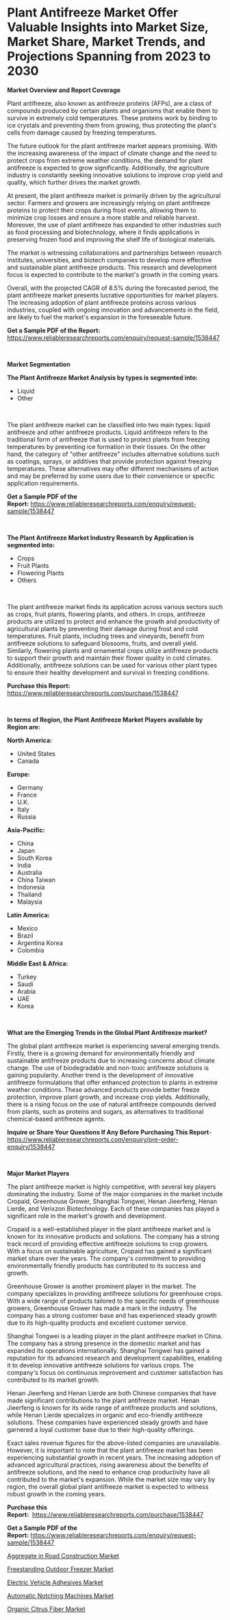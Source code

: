 <p><h1>Plant Antifreeze Market Offer Valuable Insights into Market Size, Market Share, Market Trends, and Projections Spanning from 2023 to 2030</h1></p><p><strong>Market Overview and Report Coverage</strong></p>
<p><p>Plant antifreeze, also known as antifreeze proteins (AFPs), are a class of compounds produced by certain plants and organisms that enable them to survive in extremely cold temperatures. These proteins work by binding to ice crystals and preventing them from growing, thus protecting the plant's cells from damage caused by freezing temperatures.</p><p>The future outlook for the plant antifreeze market appears promising. With the increasing awareness of the impact of climate change and the need to protect crops from extreme weather conditions, the demand for plant antifreeze is expected to grow significantly. Additionally, the agriculture industry is constantly seeking innovative solutions to improve crop yield and quality, which further drives the market growth.</p><p>At present, the plant antifreeze market is primarily driven by the agricultural sector. Farmers and growers are increasingly relying on plant antifreeze proteins to protect their crops during frost events, allowing them to minimize crop losses and ensure a more stable and reliable harvest. Moreover, the use of plant antifreeze has expanded to other industries such as food processing and biotechnology, where it finds applications in preserving frozen food and improving the shelf life of biological materials.</p><p>The market is witnessing collaborations and partnerships between research institutes, universities, and biotech companies to develop more effective and sustainable plant antifreeze products. This research and development focus is expected to contribute to the market's growth in the coming years.</p><p>Overall, with the projected CAGR of 8.5% during the forecasted period, the plant antifreeze market presents lucrative opportunities for market players. The increasing adoption of plant antifreeze proteins across various industries, coupled with ongoing innovation and advancements in the field, are likely to fuel the market's expansion in the foreseeable future.</p></p>
<p><strong>Get a Sample PDF of the Report:</strong> <a href="https://www.reliableresearchreports.com/enquiry/request-sample/1538447">https://www.reliableresearchreports.com/enquiry/request-sample/1538447</a></p>
<p>&nbsp;</p>
<p><strong>Market Segmentation</strong></p>
<p><strong>The Plant Antifreeze Market Analysis by types is segmented into:</strong></p>
<p><ul><li>Liquid</li><li>Other</li></ul></p>
<p>&nbsp;</p>
<p><p>The plant antifreeze market can be classified into two main types: liquid antifreeze and other antifreeze products. Liquid antifreeze refers to the traditional form of antifreeze that is used to protect plants from freezing temperatures by preventing ice formation in their tissues. On the other hand, the category of "other antifreeze" includes alternative solutions such as coatings, sprays, or additives that provide protection against freezing temperatures. These alternatives may offer different mechanisms of action and may be preferred by some users due to their convenience or specific application requirements.</p></p>
<p><strong>Get a Sample PDF of the Report:</strong>&nbsp;<a href="https://www.reliableresearchreports.com/enquiry/request-sample/1538447">https://www.reliableresearchreports.com/enquiry/request-sample/1538447</a></p>
<p>&nbsp;</p>
<p><strong>The Plant Antifreeze Market Industry Research by Application is segmented into:</strong></p>
<p><ul><li>Crops</li><li>Fruit Plants</li><li>Flowering Plants</li><li>Others</li></ul></p>
<p>&nbsp;</p>
<p><p>The plant antifreeze market finds its application across various sectors such as crops, fruit plants, flowering plants, and others. In crops, antifreeze products are utilized to protect and enhance the growth and productivity of agricultural plants by preventing their damage during frost and cold temperatures. Fruit plants, including trees and vineyards, benefit from antifreeze solutions to safeguard blossoms, fruits, and overall yield. Similarly, flowering plants and ornamental crops utilize antifreeze products to support their growth and maintain their flower quality in cold climates. Additionally, antifreeze solutions can be used for various other plant types to ensure their healthy development and survival in freezing conditions.</p></p>
<p><strong>Purchase this Report:</strong>&nbsp; <a href="https://www.reliableresearchreports.com/purchase/1538447">https://www.reliableresearchreports.com/purchase/1538447</a></p>
<p>&nbsp;</p>
<p><strong>In terms of Region, the Plant Antifreeze Market Players available by Region are:</strong></p>
<p>
    <p> <strong> North America: </strong>
        <ul>
            <li>United States</li>
            <li>Canada</li>
        </ul>
        </p> 
    <p> <strong> Europe: </strong>
        <ul>
            <li>Germany</li>
            <li>France</li>
            <li>U.K.</li>
            <li>Italy</li>
            <li>Russia</li>
        </ul>
        </p> 
    <p> <strong> Asia-Pacific: </strong>
        <ul>
            <li>China</li>
            <li>Japan</li>
            <li>South Korea</li>
            <li>India</li>
            <li>Australia</li>
            <li>China Taiwan</li>
            <li>Indonesia</li>
            <li>Thailand</li>
            <li>Malaysia</li>
        </ul>
        </p> 
    <p> <strong> Latin America: </strong>
        <ul>
            <li>Mexico</li>
            <li>Brazil</li>
            <li>Argentina Korea</li>
            <li>Colombia</li>
        </ul>
        </p> 
    <p> <strong> Middle East & Africa: </strong>
        <ul>
            <li>Turkey</li>
            <li>Saudi</li>
            <li>Arabia</li>
            <li>UAE</li>
            <li>Korea</li>
        </ul>
    </p>
    </p>
<p>&nbsp;</p>
<p><strong>What are the Emerging Trends in the Global Plant Antifreeze market?</strong></p>
<p><p>The global plant antifreeze market is experiencing several emerging trends. Firstly, there is a growing demand for environmentally friendly and sustainable antifreeze products due to increasing concerns about climate change. The use of biodegradable and non-toxic antifreeze solutions is gaining popularity. Another trend is the development of innovative antifreeze formulations that offer enhanced protection to plants in extreme weather conditions. These advanced products provide better freeze protection, improve plant growth, and increase crop yields. Additionally, there is a rising focus on the use of natural antifreeze compounds derived from plants, such as proteins and sugars, as alternatives to traditional chemical-based antifreeze agents.</p></p>
<p><strong>Inquire or Share Your Questions If Any Before Purchasing This Report</strong>- <a href="https://www.reliableresearchreports.com/enquiry/pre-order-enquiry/1538447">https://www.reliableresearchreports.com/enquiry/pre-order-enquiry/1538447</a></p>
<p>&nbsp;</p>
<p><strong>Major Market Players</strong></p>
<p><p>The plant antifreeze market is highly competitive, with several key players dominating the industry. Some of the major companies in the market include Cropaid, Greenhouse Grower, Shanghai Tongwei, Henan Jieerfeng, Henan Lierde, and Verixzon Biotechnology. Each of these companies has played a significant role in the market's growth and development.</p><p>Cropaid is a well-established player in the plant antifreeze market and is known for its innovative products and solutions. The company has a strong track record of providing effective antifreeze solutions to crop growers. With a focus on sustainable agriculture, Cropaid has gained a significant market share over the years. The company's commitment to providing environmentally friendly products has contributed to its success and growth.</p><p>Greenhouse Grower is another prominent player in the market. The company specializes in providing antifreeze solutions for greenhouse crops. With a wide range of products tailored to the specific needs of greenhouse growers, Greenhouse Grower has made a mark in the industry. The company has a strong customer base and has experienced steady growth due to its high-quality products and excellent customer service.</p><p>Shanghai Tongwei is a leading player in the plant antifreeze market in China. The company has a strong presence in the domestic market and has expanded its operations internationally. Shanghai Tongwei has gained a reputation for its advanced research and development capabilities, enabling it to develop innovative antifreeze solutions for various crops. The company's focus on continuous improvement and customer satisfaction has contributed to its market growth.</p><p>Henan Jieerfeng and Henan Lierde are both Chinese companies that have made significant contributions to the plant antifreeze market. Henan Jieerfeng is known for its wide range of antifreeze products and solutions, while Henan Lierde specializes in organic and eco-friendly antifreeze solutions. These companies have experienced steady growth and have garnered a loyal customer base due to their high-quality offerings.</p><p>Exact sales revenue figures for the above-listed companies are unavailable. However, it is important to note that the plant antifreeze market has been experiencing substantial growth in recent years. The increasing adoption of advanced agricultural practices, rising awareness about the benefits of antifreeze solutions, and the need to enhance crop productivity have all contributed to the market's expansion. While the market size may vary by region, the overall global plant antifreeze market is expected to witness robust growth in the coming years.</p></p>
<p><strong>Purchase this Report:</strong>&nbsp;&nbsp;<a href="https://www.reliableresearchreports.com/purchase/1538447">https://www.reliableresearchreports.com/purchase/1538447</a></p>
<p></p>
<p><strong>Get a Sample PDF of the Report:</strong>&nbsp;<a href="https://www.reliableresearchreports.com/enquiry/request-sample/1538447">https://www.reliableresearchreports.com/enquiry/request-sample/1538447</a></p>
<p><p><a href="https://github.com/Chiragrp25/Market-Research-Report-List-1/blob/main/aggregate-in-road-construction-market.md">Aggregate in Road Construction Market</a></p><p><a href="https://medium.com/@lylaberge1964/freestanding-outdoor-freezer-market-outlook-industry-overview-and-forecast-2023-to-2030-e6db58afde15">Freestanding Outdoor Freezer Market</a></p><p><a href="https://github.com/santosh758595/Market-Research-Report-List-1/blob/main/electric-vehicle-adhesives-market.md">Electric Vehicle Adhesives Market</a></p><p><a href="https://medium.com/@samirmayert107/automatic-notching-machines-market-analysis-and-sze-forecasted-for-period-from-2023-to-2030-87a0de24d7f4">Automatic Notching Machines Market</a></p><p><a href="https://medium.com/@tatemonahan564856/organic-citrus-fiber-market-size-market-outlook-and-market-forecast-2023-to-2030-2c1ff4afb30c">Organic Citrus Fiber Market</a></p></p>